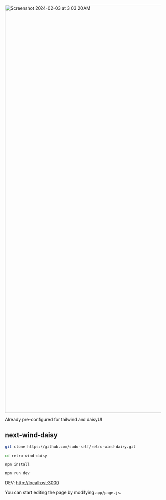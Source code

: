 <img width="1320" alt="Screenshot 2024-02-03 at 3 03 20 AM" src="https://github.com/sudo-self/retro-wind-daisy/assets/119916323/95c11903-2895-4dfe-8163-82ef3c5477eb">

Already pre-configured for tailwind and daisyUI

## next-wind-daisy

```bash
git clone https://github.com/sudo-self/retro-wind-daisy.git

cd retro-wind-daisy

npm install

npm run dev
```

DEV: [http://localhost:3000](http://localhost:3000) 

You can start editing the page by modifying `app/page.js`.

